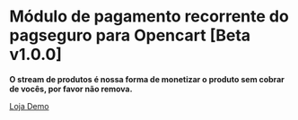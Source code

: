 # Módulo de pagamento recorrente do pagseguro para Opencart [Beta v1.0.0]

**O stream de produtos é nossa forma de monetizar o produto sem cobrar de vocês, por favor não remova.**

[Loja Demo](http://kauser.com.br/demo/assinatura_ps/)